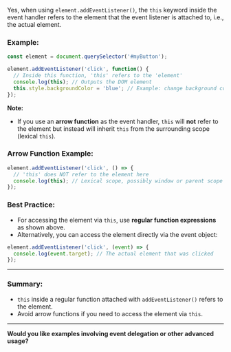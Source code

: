 Yes, when using `element.addEventListener()`, the `this` keyword inside the event handler refers to the element that the event listener is attached to, i.e., the actual element.

### Example:

```javascript
const element = document.querySelector('#myButton');

element.addEventListener('click', function() {
  // Inside this function, 'this' refers to the 'element'
  console.log(this); // Outputs the DOM element
  this.style.backgroundColor = 'blue'; // Example: change background color
});
```

**Note:**

- If you use an **arrow function** as the event handler, `this` will **not** refer to the element but instead will inherit `this` from the surrounding scope (lexical `this`). 

### Arrow Function Example:

```javascript
element.addEventListener('click', () => {
  // 'this' does NOT refer to the element here
  console.log(this); // Lexical scope, possibly window or parent scope
});
```

### Best Practice:

- For accessing the element via `this`, use **regular function expressions** as shown above.
- Alternatively, you can access the element directly via the event object:

```javascript
element.addEventListener('click', (event) => {
  console.log(event.target); // The actual element that was clicked
});
```

---

### Summary:
- `this` inside a regular function attached with `addEventListener()` refers to the element.
- Avoid arrow functions if you need to access the element via `this`.

---

**Would you like examples involving event delegation or other advanced usage?**